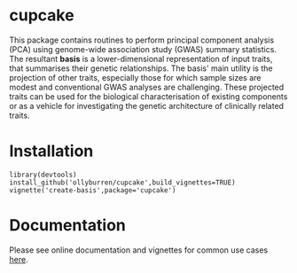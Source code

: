 # cupcake

This package contains routines to perform principal component analysis (PCA) using genome-wide association study (GWAS) summary statistics. The resultant **basis** is a lower-dimensional representation of input traits, that summarises their genetic relationships. The basis' main utility is the projection of other traits, especially those for which sample sizes are modest and conventional GWAS analyses are challenging. These projected traits can be used for the biological characterisation of existing components or as a vehicle for investigating the genetic architecture of clinically related traits.

# Installation

```
library(devtools)
install_github('ollyburren/cupcake',build_vignettes=TRUE)
vignette('create-basis',package='cupcake')
````

# Documentation

Please see online documentation and vignettes for common use cases [here](https://ollyburren.github.io/cupcake).
